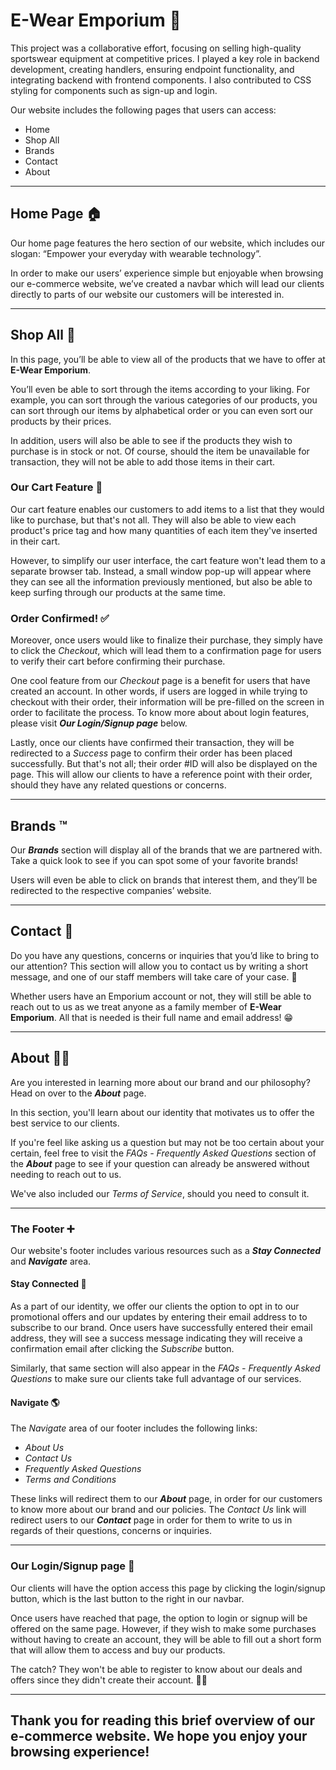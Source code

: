 # E-Wear Emporium :office:

This project was a collaborative effort, focusing on selling high-quality sportswear equipment at competitive prices. I played a key role in backend development, creating handlers, ensuring endpoint functionality, and integrating backend with frontend components. I also contributed to CSS styling for components such as sign-up and login.



Our website includes the following pages that users can access: 

- Home
- Shop All
- Brands
- Contact
- About


---



## Home Page :house:



Our home page features the hero section of our website, which includes our slogan: “Empower your everyday with wearable technology”.



In order to make our users’ experience simple but enjoyable when browsing our e-commerce website, we’ve created a navbar which will lead our clients directly to parts of our website our customers will be interested in. 



---



## Shop All :eyes:



In this page, you’ll be able to view all of the products that we have to offer at **E-Wear Emporium**. 



You’ll even be able to sort through the items according to your liking. For example, you can sort through the various categories of our products, you can sort through our items by alphabetical order or you can even sort our products by their prices. 



In addition, users will also be able to see if the products they wish to purchase is in stock or not. Of course, should the item be unavailable for transaction, they will not be able to add those items in their cart. 


### Our Cart Feature :shopping_cart:



Our cart feature enables our customers to add items to a list that they would like to purchase, but that's not all. They will also be able to view each product's price tag and how many quantities of each item they've inserted in their cart. 

However, to simplify our user interface, the cart feature won't lead them to a separate browser tab. Instead, a small window pop-up will appear where they can see all the information previously mentioned, but also be able to keep surfing through our products at the same time. 



### Order Confirmed! :white_check_mark:



Moreover, once users would like to finalize their purchase, they simply have to click the _Checkout_, which will lead them to a confirmation page for users to verify their cart before confirming their purchase.  

One cool feature from our _Checkout_ page is a benefit for users that have created an account. In other words, if users are logged in while trying to checkout with their order, their information will be pre-filled on the screen in order to facilitate the process. To know more about about login features, please visit **_Our Login/Signup page_** below. 

Lastly, once our clients have confirmed their transaction, they will be redirected to a _Success_ page to confirm their order has been placed successfully. But that's not all; their order #ID will also be displayed on the page. This will allow our clients to have a reference point with their order, should they have any related questions or concerns.

---

## Brands :tm:



Our **_Brands_** section will display all of the brands that we are partnered with. Take a quick look to see if you can spot some of your favorite brands!



Users will even be able to click on brands that interest them, and they’ll be redirected to the respective companies’ website.



---



## Contact :handshake:



Do you have any questions, concerns or inquiries that you’d like to bring to our attention? This section will allow you to contact us by writing a short message, and one of our staff members will take care of your case. :raised_hands: 

Whether users have an Emporium account or not, they will still be able to reach out to us as we treat anyone as a family member of **E-Wear Emporium**. All that is needed is their full name and email address! :grin:



---



## About :raising_hand_man:



Are you interested in learning more about our brand and our philosophy? Head on over to the **_About_** page. 



In this section, you'll learn about our identity that motivates us to offer the best service to our clients. 


If you're feel like asking us a question but may not be too certain about your certain, feel free to visit the _FAQs - Frequently Asked Questions_ section of the **_About_** page to see if your question can already be answered without needing to reach out to us. 

We've also included our _Terms of Service_, should you need to consult it. 



---



### The Footer :heavy_plus_sign:



Our website's footer includes various resources such as a **_Stay Connected_** and **_Navigate_** area. 



#### Stay Connected :calling:


As a part of our identity, we offer our clients the option to opt in to our promotional offers and our updates by entering their email address to to subscribe to our brand. Once users have successfully entered their email address, they will see a success message indicating they will receive a confirmation email after clicking the _Subscribe_ button. 

Similarly, that same section will also appear in the _FAQs - Frequently Asked Questions_ to make sure our clients take full advantage of our services.



#### Navigate :earth_americas:


The _Navigate_ area of our footer includes the following links: 


- _About Us_
- _Contact Us_
- _Frequently Asked Questions_
- _Terms and Conditions_


These links will redirect them to our **_About_** page, in order for our customers to know more about our brand and our policies. The _Contact Us_ link will redirect users to our **_Contact_** page in order for them to write to us in regards of their questions, concerns or inquiries. 



---



### Our Login/Signup page :woman:



Our clients will have the option access this page by clicking the login/signup button, which is the last button to the right in our navbar. 



Once users have reached that page, the option to login or signup will be offered on the same page. However, if they wish to make some purchases without having to create an account, they will be able to fill out a short form that will allow them to access and buy our products. 

The catch? They won't be able to register to know about our deals and offers since they didn't create their account. :man_shrugging:



---



## Thank you for reading this brief overview of our e-commerce website. We hope you enjoy your browsing experience!

